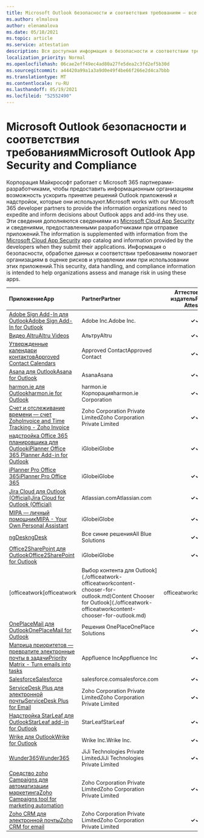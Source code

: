 ```yaml
---
title: Microsoft Outlook безопасности и соответствия требованиям — все приложения
ms.author: elmalova
author: elenamalova
ms.date: 05/18/2021
ms.topic: article
ms.service: attestation
description: Вся доступная информация о безопасности и соответствии требованиям для всех Outlook приложений Майкрософт.
localization_priority: Normal
ms.openlocfilehash: 06cae2eff49ec4ad80a27fe5dea2c3fd2ef5b30d
ms.sourcegitcommit: a44420a99a1a3a9d0e49f4be66f266e2d4ca7bbb
ms.translationtype: MT
ms.contentlocale: ru-RU
ms.lasthandoff: 05/19/2021
ms.locfileid: "52552490"
---
```

# <a name="microsoft-outlook-app-security-and-compliance"></a><span data-ttu-id="93d77-103">Microsoft Outlook безопасности и соответствия требованиям</span><span class="sxs-lookup"><span data-stu-id="93d77-103">Microsoft Outlook App Security and Compliance</span></span>

<span data-ttu-id="93d77-104">Корпорация Майкрософт работает с Microsoft 365 партнерами-разработчиками, чтобы предоставить информационным организациям возможность ускорить принятие решений Outlook приложений и надстройок, которые они используют.</span><span class="sxs-lookup"><span data-stu-id="93d77-104">Microsoft works with our Microsoft 365 developer partners to provide the information organizations need to expedite and inform decisions about Outlook apps and add-ins they use.</span></span> <span data-ttu-id="93d77-105">Эти сведения дополняются сведениями из [Microsoft Cloud App Security](https://www.microsoft.com/en-us/enterprise-mobility-security/cloud-app-security) и сведениями, предоставленными разработчиками при отправке приложений.</span><span class="sxs-lookup"><span data-stu-id="93d77-105">The information is supplemented with information from the [Microsoft Cloud App Security](https://www.microsoft.com/en-us/enterprise-mobility-security/cloud-app-security) app catalog and information provided by the developers when they submit their applications.</span></span> <span data-ttu-id="93d77-106">Информация о безопасности, обработке данных и соответствии требованиям помогает организациям в оценке рисков и управлении ими при использовании этих приложений.</span><span class="sxs-lookup"><span data-stu-id="93d77-106">This security, data handling, and compliance information is intended to help organizations assess and manage risk in using these apps.</span></span>

| <span data-ttu-id="93d77-107">**Приложение**</span><span class="sxs-lookup"><span data-stu-id="93d77-107">**App**</span></span> | <span data-ttu-id="93d77-108">**Partner**</span><span class="sxs-lookup"><span data-stu-id="93d77-108">**Partner**</span></span> | <span data-ttu-id="93d77-109">**Аттестованный издатель**</span><span class="sxs-lookup"><span data-stu-id="93d77-109">**Publisher Attested**</span></span> | <span data-ttu-id="93d77-110">**Сертифицировано**</span><span class="sxs-lookup"><span data-stu-id="93d77-110">**Certified**</span></span> |
|:--------|:------------|:----------------------:|:-------------:|
| [<span data-ttu-id="93d77-111">Adobe Sign Add-In для Outlook</span><span class="sxs-lookup"><span data-stu-id="93d77-111">Adobe Sign Add-In for Outlook</span></span>](./adobe-inc-sign-add-in-for-outlook.md) | <span data-ttu-id="93d77-112">Adobe Inc.</span><span class="sxs-lookup"><span data-stu-id="93d77-112">Adobe Inc.</span></span> | <span data-ttu-id="93d77-113">**✓**</span><span class="sxs-lookup"><span data-stu-id="93d77-113">**✓**</span></span> | <img alt="Certified application badge" src="../media/certified-badge.png" height="25" width="25" /> |
| [<span data-ttu-id="93d77-114">Видео Altru</span><span class="sxs-lookup"><span data-stu-id="93d77-114">Altru Videos</span></span>](./altru-videos.md) | <span data-ttu-id="93d77-115">Альтру</span><span class="sxs-lookup"><span data-stu-id="93d77-115">Altru</span></span> | <span data-ttu-id="93d77-116">**✓**</span><span class="sxs-lookup"><span data-stu-id="93d77-116">**✓**</span></span> |  |
| [<span data-ttu-id="93d77-117">Утвержденные календари контактов</span><span class="sxs-lookup"><span data-stu-id="93d77-117">Approved Contact Calendars</span></span>](./approved-contact-calendars.md) | <span data-ttu-id="93d77-118">Approved Contact</span><span class="sxs-lookup"><span data-stu-id="93d77-118">Approved Contact</span></span> | <span data-ttu-id="93d77-119">**✓**</span><span class="sxs-lookup"><span data-stu-id="93d77-119">**✓**</span></span> |  |
| [<span data-ttu-id="93d77-120">Asana для Outlook</span><span class="sxs-lookup"><span data-stu-id="93d77-120">Asana for Outlook</span></span>](./asana-for-outlook.md) | <span data-ttu-id="93d77-121">Asana</span><span class="sxs-lookup"><span data-stu-id="93d77-121">Asana</span></span> | <span data-ttu-id="93d77-122">**✓**</span><span class="sxs-lookup"><span data-stu-id="93d77-122">**✓**</span></span> |  |
| [<span data-ttu-id="93d77-123">harmon.ie для Outlook</span><span class="sxs-lookup"><span data-stu-id="93d77-123">harmon.ie for Outlook</span></span>](./harmonie-corporation-for-outlook.md) | <span data-ttu-id="93d77-124">harmon.ie Корпорация</span><span class="sxs-lookup"><span data-stu-id="93d77-124">harmon.ie Corporation</span></span> | <span data-ttu-id="93d77-125">**✓**</span><span class="sxs-lookup"><span data-stu-id="93d77-125">**✓**</span></span> |  |
| [<span data-ttu-id="93d77-126">Счет и отслеживание времени — счет Zoho</span><span class="sxs-lookup"><span data-stu-id="93d77-126">Invoice and Time Tracking - Zoho Invoice</span></span>](./zoho-corporation-private-limited-invoice-and-time-tracking.md) | <span data-ttu-id="93d77-127">Zoho Corporation Private Limited</span><span class="sxs-lookup"><span data-stu-id="93d77-127">Zoho Corporation Private Limited</span></span> | <span data-ttu-id="93d77-128">**✓**</span><span class="sxs-lookup"><span data-stu-id="93d77-128">**✓**</span></span> |  |
| [<span data-ttu-id="93d77-129">надстройка Office 365 планировщика для Outlook</span><span class="sxs-lookup"><span data-stu-id="93d77-129">iPlanner Office 365 Planner Add-in for Outlook</span></span>](./iglobe-iplanner-office-365-planner-add-in-for-outlook.md) | <span data-ttu-id="93d77-130">iGlobe</span><span class="sxs-lookup"><span data-stu-id="93d77-130">iGlobe</span></span> | <span data-ttu-id="93d77-131">**✓**</span><span class="sxs-lookup"><span data-stu-id="93d77-131">**✓**</span></span> | <img alt="Certified application badge" src="../media/certified-badge.png" height="25" width="25" /> |
| [<span data-ttu-id="93d77-132">iPlanner Pro Office 365</span><span class="sxs-lookup"><span data-stu-id="93d77-132">iPlanner Pro Office 365</span></span>](./iglobe-iplanner-pro-office-365.md) | <span data-ttu-id="93d77-133">iGlobe</span><span class="sxs-lookup"><span data-stu-id="93d77-133">iGlobe</span></span> | <span data-ttu-id="93d77-134">**✓**</span><span class="sxs-lookup"><span data-stu-id="93d77-134">**✓**</span></span> | <img alt="Certified application badge" src="../media/certified-badge.png" height="25" width="25" /> |
| [<span data-ttu-id="93d77-135">Jira Cloud для Outlook (Official)</span><span class="sxs-lookup"><span data-stu-id="93d77-135">Jira Cloud for Outlook (Official)</span></span>](./atlassiancom-jira-cloud-for-outlook-official.md) | <span data-ttu-id="93d77-136">Atlassian.com</span><span class="sxs-lookup"><span data-stu-id="93d77-136">Atlassian.com</span></span> | <span data-ttu-id="93d77-137">**✓**</span><span class="sxs-lookup"><span data-stu-id="93d77-137">**✓**</span></span> |  |
| [<span data-ttu-id="93d77-138">MIPA — личный помощник</span><span class="sxs-lookup"><span data-stu-id="93d77-138">MIPA - Your Own Personal Assistant</span></span>](./iglobe-mipa-your-own-personal-assistant.md) | <span data-ttu-id="93d77-139">iGlobe</span><span class="sxs-lookup"><span data-stu-id="93d77-139">iGlobe</span></span> | <span data-ttu-id="93d77-140">**✓**</span><span class="sxs-lookup"><span data-stu-id="93d77-140">**✓**</span></span> | <img alt="Certified application badge" src="../media/certified-badge.png" height="25" width="25" /> |
| [<span data-ttu-id="93d77-141">ngDesk</span><span class="sxs-lookup"><span data-stu-id="93d77-141">ngDesk</span></span>](./all-blue-solutions-ngdesk.md) | <span data-ttu-id="93d77-142">Все синие решения</span><span class="sxs-lookup"><span data-stu-id="93d77-142">All Blue Solutions</span></span> | <span data-ttu-id="93d77-143">**✓**</span><span class="sxs-lookup"><span data-stu-id="93d77-143">**✓**</span></span> |  |
| [<span data-ttu-id="93d77-144">Office2SharePoint для Outlook</span><span class="sxs-lookup"><span data-stu-id="93d77-144">Office2SharePoint for Outlook</span></span>](./iglobe-office2sharepoint-for-outlook.md) | <span data-ttu-id="93d77-145">iGlobe</span><span class="sxs-lookup"><span data-stu-id="93d77-145">iGlobe</span></span> | <span data-ttu-id="93d77-146">**✓**</span><span class="sxs-lookup"><span data-stu-id="93d77-146">**✓**</span></span> | <img alt="Certified application badge" src="../media/certified-badge.png" height="25" width="25" /> |
| <span data-ttu-id="93d77-147">[officeatwork</span><span class="sxs-lookup"><span data-stu-id="93d77-147">[officeatwork</span></span> | <span data-ttu-id="93d77-148">Выбор контента для Outlook](./officeatwork-officeatworkcontent-chooser-for-outlook.md)</span><span class="sxs-lookup"><span data-stu-id="93d77-148">Content Chooser for Outlook](./officeatwork-officeatworkcontent-chooser-for-outlook.md)</span></span> | <span data-ttu-id="93d77-149">officeatwork</span><span class="sxs-lookup"><span data-stu-id="93d77-149">officeatwork</span></span> | <span data-ttu-id="93d77-150">**✓**</span><span class="sxs-lookup"><span data-stu-id="93d77-150">**✓**</span></span> | <img alt="Certified application badge" src="../media/certified-badge.png" height="25" width="25" /> |
| [<span data-ttu-id="93d77-151">OnePlaceMail для Outlook</span><span class="sxs-lookup"><span data-stu-id="93d77-151">OnePlaceMail for Outlook</span></span>](./oneplace-solutions-oneplacemail-for-outlook.md) | <span data-ttu-id="93d77-152">Решения OnePlace</span><span class="sxs-lookup"><span data-stu-id="93d77-152">OnePlace Solutions</span></span> | <span data-ttu-id="93d77-153">**✓**</span><span class="sxs-lookup"><span data-stu-id="93d77-153">**✓**</span></span> |  |
| [<span data-ttu-id="93d77-154">Матрица приоритетов — превратите электронные почты в задачи</span><span class="sxs-lookup"><span data-stu-id="93d77-154">Priority Matrix - Turn emails into tasks</span></span>](./appfluence-inc-priority-matrix-turn-emails-into-tasks.md) | <span data-ttu-id="93d77-155">Appfluence Inc</span><span class="sxs-lookup"><span data-stu-id="93d77-155">Appfluence Inc</span></span> | <span data-ttu-id="93d77-156">**✓**</span><span class="sxs-lookup"><span data-stu-id="93d77-156">**✓**</span></span> | <img alt="Certified application badge" src="../media/certified-badge.png" height="25" width="25" /> |
| [<span data-ttu-id="93d77-157">Salesforce</span><span class="sxs-lookup"><span data-stu-id="93d77-157">Salesforce</span></span>](./salesforcecom-salesforce.md) | <span data-ttu-id="93d77-158">salesforce.com</span><span class="sxs-lookup"><span data-stu-id="93d77-158">salesforce.com</span></span> | <span data-ttu-id="93d77-159">**✓**</span><span class="sxs-lookup"><span data-stu-id="93d77-159">**✓**</span></span> |  |
| [<span data-ttu-id="93d77-160">ServiceDesk Plus для электронной почты</span><span class="sxs-lookup"><span data-stu-id="93d77-160">ServiceDesk Plus for Email</span></span>](./zoho-corporation-private-limited-servicedesk-plus-for-email.md) | <span data-ttu-id="93d77-161">Zoho Corporation Private Limited</span><span class="sxs-lookup"><span data-stu-id="93d77-161">Zoho Corporation Private Limited</span></span> | <span data-ttu-id="93d77-162">**✓**</span><span class="sxs-lookup"><span data-stu-id="93d77-162">**✓**</span></span> |  |
| [<span data-ttu-id="93d77-163">Надстройка StarLeaf для Outlook</span><span class="sxs-lookup"><span data-stu-id="93d77-163">StarLeaf add-in for Outlook</span></span>](./starleaf-add-in-for-outlook.md) | <span data-ttu-id="93d77-164">StarLeaf</span><span class="sxs-lookup"><span data-stu-id="93d77-164">StarLeaf</span></span> | <span data-ttu-id="93d77-165">**✓**</span><span class="sxs-lookup"><span data-stu-id="93d77-165">**✓**</span></span> |  |
| [<span data-ttu-id="93d77-166">Wrike для Outlook</span><span class="sxs-lookup"><span data-stu-id="93d77-166">Wrike for Outlook</span></span>](./wrike-inc-for-outlook.md) | <span data-ttu-id="93d77-167">Wrike Inc.</span><span class="sxs-lookup"><span data-stu-id="93d77-167">Wrike Inc.</span></span> | <span data-ttu-id="93d77-168">**✓**</span><span class="sxs-lookup"><span data-stu-id="93d77-168">**✓**</span></span> | <img alt="Certified application badge" src="../media/certified-badge.png" height="25" width="25" /> |
| [<span data-ttu-id="93d77-169">Wunder365</span><span class="sxs-lookup"><span data-stu-id="93d77-169">Wunder365</span></span>](./jiji-technologies-private-limited-wunder365.md) | <span data-ttu-id="93d77-170">JiJi Technologies Private Limited</span><span class="sxs-lookup"><span data-stu-id="93d77-170">JiJi Technologies Private Limited</span></span> | <span data-ttu-id="93d77-171">**✓**</span><span class="sxs-lookup"><span data-stu-id="93d77-171">**✓**</span></span> |  |
| [<span data-ttu-id="93d77-172">Средство zoho Campaigns для автоматизации маркетинга</span><span class="sxs-lookup"><span data-stu-id="93d77-172">Zoho Campaigns tool for marketing automation</span></span>](./zoho-corporation-private-limited-campaigns-tool-for-marketing-automation.md) | <span data-ttu-id="93d77-173">Zoho Corporation Private Limited</span><span class="sxs-lookup"><span data-stu-id="93d77-173">Zoho Corporation Private Limited</span></span> | <span data-ttu-id="93d77-174">**✓**</span><span class="sxs-lookup"><span data-stu-id="93d77-174">**✓**</span></span> |  |
| [<span data-ttu-id="93d77-175">Zoho CRM для электронной почты</span><span class="sxs-lookup"><span data-stu-id="93d77-175">Zoho CRM for email</span></span>](./zoho-corporation-private-limited-crm-for-email.md) | <span data-ttu-id="93d77-176">Zoho Corporation Private Limited</span><span class="sxs-lookup"><span data-stu-id="93d77-176">Zoho Corporation Private Limited</span></span> | <span data-ttu-id="93d77-177">**✓**</span><span class="sxs-lookup"><span data-stu-id="93d77-177">**✓**</span></span> |  |
